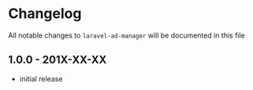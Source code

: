# Changelog

All notable changes to `laravel-ad-manager` will be documented in this file

## 1.0.0 - 201X-XX-XX

- initial release
